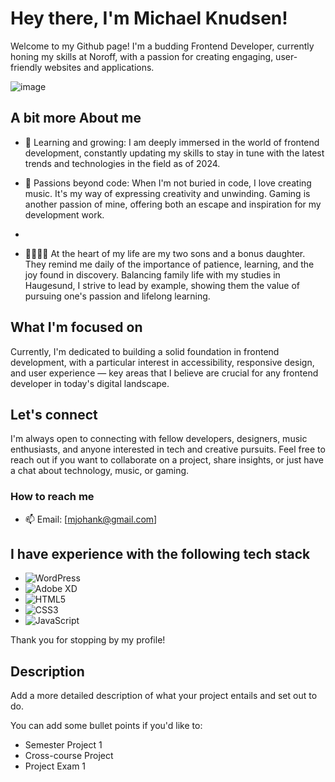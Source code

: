 # Hey there, I'm Michael Knudsen!

Welcome to my Github page! I'm a budding Frontend Developer, currently honing my skills at Noroff, with a passion for creating engaging, user-friendly websites and applications.

![image](https://user-images.githubusercontent.com/52622303/164316813-4b12d99f-aeb7-4069-85cf-e72b3a50ac99.png)

## A bit more About me

- 🌱 Learning and growing: I am deeply immersed in the world of frontend development, constantly updating my skills to stay in tune with the latest trends and technologies in the field as of 2024.

- 🎵 Passions beyond code: When I'm not buried in code, I love creating music. It's my way of expressing creativity and unwinding. Gaming is another passion of mine, offering both an escape and inspiration for my development work.
-
- 👨‍👩‍👧‍👦 At the heart of my life are my two sons and a bonus daughter. They remind me daily of the importance of patience, learning, and the joy found in discovery. Balancing family life with my studies in Haugesund, I strive to lead by example, showing them the value of pursuing one's passion and lifelong learning.

## What I'm focused on

Currently, I'm dedicated to building a solid foundation in frontend development, with a particular interest in accessibility, responsive design, and user experience — key areas that I believe are crucial for any frontend developer in today's digital landscape.

## Let's connect

I'm always open to connecting with fellow developers, designers, music enthusiasts, and anyone interested in tech and creative pursuits. Feel free to reach out if you want to collaborate on a project, share insights, or just have a chat about technology, music, or gaming.

### How to reach me

- 📫 Email: [mjohank@gmail.com]

## I have experience with the following tech stack

- ![WordPress](https://img.shields.io/badge/WordPress-21759B?style=for-the-badge&logo=wordpress&logoColor=white)
- ![Adobe XD](https://img.shields.io/badge/Adobe%20XD-FF61F6?style=for-the-badge&logo=adobexd&logoColor=white)
- ![HTML5](https://img.shields.io/badge/HTML5-E34F26?style=for-the-badge&logo=html5&logoColor=white)
- ![CSS3](https://img.shields.io/badge/CSS3-1572B6?style=for-the-badge&logo=css3&logoColor=white)
- ![JavaScript](https://img.shields.io/badge/JavaScript-F7DF1E?style=for-the-badge&logo=javascript&logoColor=black)

Thank you for stopping by my profile!

## Description

Add a more detailed description of what your project entails and set out to do.

You can add some bullet points if you'd like to:

- Semester Project 1
- Cross-course Project
- Project Exam 1
